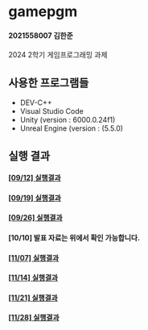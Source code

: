 # gamepgm
#### 2021558007 김한준
2024 2학기 게임프로그래밍 과제

## 사용한 프로그램들
- DEV-C++
- Visual Studio Code
- Unity (version : 6000.0.24f1)
- Unreal Engine (version : (5.5.0)


## 실행 결과
#### [[09/12] 실행결과](https://github.com/G0guMa/gamepgm/blob/main/0912/readme.md)
#### [[09/19] 실행결과](https://github.com/G0guMa/gamepgm/blob/main/0919/readme.md)
#### [[09/26] 실행결과](https://github.com/G0guMa/gamepgm/blob/main/0926/readme.md)
#### [10/10] 발표 자료는 위에서 확인 가능합니다.
#### [[11/07] 실행결과](https://github.com/G0guMa/gamepgm/blob/main/1107/readme.md)
#### [[11/14] 실행결과](https://github.com/G0guMa/gamepgm/blob/main/1114/readme.md)
#### [[11/21] 실행결과](https://github.com/G0guMa/gamepgm/blob/main/1121/readme.md)
#### [[11/28] 실행결과](https://github.com/G0guMa/gamepgm/blob/main/1128/readme.md)
